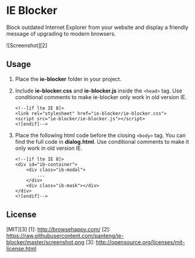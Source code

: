# IE Blocker
Block outdated Internet Explorer from your website and display a friendly message of upgrading to modern browsers.

![Screenshot][2]

## Usage

 1. Place the **ie-blocker** folder in your project.
 2. Include **ie-blocker.css** and **ie-blocker.js** inside the `<head>` tag. Use conditional comments to make ie-blocker only work in old version IE.

        <!--[if lte IE 8]>
        <link rel="stylesheet" href="ie-blocker/ie-blocker.css">
        <script src="ie-blocker/ie-blocker.js"></script>
        <![endif]-->
 3. Place the following html code before the closing `<body>` tag. You can find the full code in **dialog.html**. Use conditional comments to make it only work in old version IE.

        <!--[if lte IE 8]>
        <div id="ib-container">
            <div class="ib-modal">
                ...
            </div>
            <div class="ib-mask"></div>
        </div>
        <![endif]-->

## License
[MIT][3]
  [1]: http://browsehappy.com/
  [2]: https://raw.githubusercontent.com/panteng/ie-blocker/master/screenshot.png
  [3]: http://opensource.org/licenses/mit-license.html
